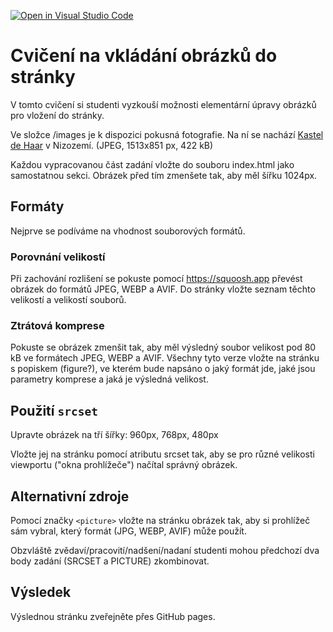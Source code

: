[![Open in Visual Studio Code](https://classroom.github.com/assets/open-in-vscode-c66648af7eb3fe8bc4f294546bfd86ef473780cde1dea487d3c4ff354943c9ae.svg)](https://classroom.github.com/online_ide?assignment_repo_id=9730881&assignment_repo_type=AssignmentRepo)
# Cvičení na vkládání obrázků do stránky

V tomto cvičení si studenti vyzkouší možnosti elementární úpravy obrázků pro vložení do stránky. 

Ve složce /images je k dispozici pokusná fotografie. Na ní se nachází [Kastel de Haar](https://en.wikipedia.org/wiki/De_Haar_Castle) v Nizozemí. (JPEG, 1513x851 px, 422 kB)

Každou vypracovanou část zadání vložte do souboru index.html jako samostatnou sekci. Obrázek před tím zmenšete tak, aby měl šířku 1024px.

## Formáty

Nejprve se podíváme na vhodnost souborových formátů.

### Porovnání velikostí

Při zachování rozlišení se pokuste pomocí https://squoosh.app převést obrázek do formátů JPEG, WEBP a AVIF. Do stránky vložte seznam těchto velikostí a velikostí souborů.

### Ztrátová komprese

Pokuste se obrázek zmenšit tak, aby měl výsledný soubor velikost pod 80 kB ve formátech JPEG, WEBP a AVIF. Všechny tyto verze vložte na stránku s popiskem (figure?), ve kterém bude napsáno o jaký formát jde, jaké jsou parametry komprese a jaká je výsledná velikost.

## Použití ``srcset``

Upravte obrázek na tří šířky: 960px, 768px, 480px

Vložte jej na stránku pomocí atributu srcset tak, aby se pro různé velikosti viewportu ("okna prohlížeče") načítal správný obrázek.

## Alternativní zdroje

Pomocí značky ``<picture>`` vložte na stránku obrázek tak, aby si prohlížeč sám vybral, který formát (JPG, WEBP, AVIF) může použít.

Obzvláště zvědaví/pracovití/nadšení/nadaní studenti mohou předchozí dva body zadání (SRCSET a PICTURE) zkombinovat.

## Výsledek

Výslednou stránku zveřejněte přes GitHub pages.
